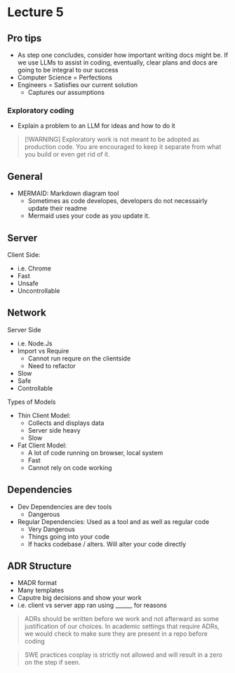 # Lecture 5

## Pro tips

- As step one concludes, consider how important writing docs might be. If we use LLMs to assist in coding, eventually, clear plans and docs are going to be integral to our
success
- Computer Science = Perfections
- Engineers = Satisfies our current solution
  - Captures our assumptions

### Exploratory coding
- Explain a problem to an LLM for ideas and how to do it
>[!WARNING] Exploratory work is not meant to be adopted as production code. You are
encouraged to keep it separate from what you build or even get rid of it.

## General
- MERMAID: Markdown diagram tool
  - Sometimes as code developes, developers do not necessairly update their readme
  - Mermaid uses your code as you update it.

## Server

Client Side:
- i.e. Chrome
- Fast
- Unsafe
- Uncontrollable

Network
- 

Server Side
- i.e. Node.Js
- Import vs Require
  - Cannot run requre on the clientside
  - Need to refactor 
- Slow
- Safe
- Controllable

Types of Models
- Thin Client Model:
  - Collects and displays data
  - Server side heavy
  - Slow
- Fat Client Model:
  - A lot of code running on browser, local system
  - Fast
  - Cannot rely on code working

## Dependencies

- Dev Dependencies are dev tools
  - Dangerous
- Regular Dependencies: Used as a tool and as well as regular code
  - Very Dangerous
  - Things going into your code
  - If hacks codebase / alters. Will alter your code directly

## ADR Structure
- MADR format
- Many templates
- Caputre big decisions and show your work
- i.e. client vs server app ran using ______ for reasons
> ADRs should be written before we work and not afterward as some justification of our choices. In academic settings that require ADRs, we would check to make sure they are present in a repo before coding

> SWE practices cosplay is strictly not allowed and will result in a zero on the
step if seen.